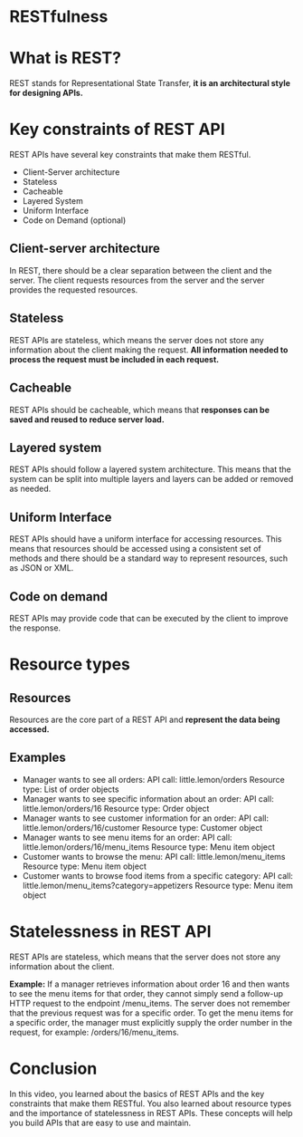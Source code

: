 # RESTfulness

# What is REST?

REST stands for Representational State Transfer, **it is an architectural style for designing APIs.**

# Key constraints of REST API

REST APIs have several key constraints that make them RESTful.

- Client-Server architecture
- Stateless
- Cacheable
- Layered System
- Uniform Interface
- Code on Demand (optional)

## Client-server architecture

In REST, there should be a clear separation between the client and the server. The client requests resources from the server and the server provides the requested resources.

## Stateless

REST APIs are stateless, which means the server does not store any information about the client making the request. **All information needed to process the request must be included in each request.**

## Cacheable

REST APIs should be cacheable, which means that **responses can be saved and reused to reduce server load.**

## Layered system

REST APIs should follow a layered system architecture. This means that the system can be split into multiple layers and layers can be added or removed as needed.

## Uniform Interface

REST APIs should have a uniform interface for accessing resources. This means that resources should be accessed using a consistent set of methods and there should be a standard way to represent resources, such as JSON or XML.

## Code on demand

REST APIs may provide code that can be executed by the client to improve the response.

# Resource types

## Resources

Resources are the core part of a REST API and **represent the data being accessed.**

## Examples

- Manager wants to see all orders:
API call: little.lemon/orders
Resource type: List of order objects
- Manager wants to see specific information about an order:
API call: little.lemon/orders/16
Resource type: Order object
- Manager wants to see customer information for an order:
API call: little.lemon/orders/16/customer
Resource type: Customer object
- Manager wants to see menu items for an order:
API call: little.lemon/orders/16/menu_items
Resource type: Menu item object
- Customer wants to browse the menu:
API call: little.lemon/menu_items
Resource type: Menu item object
- Customer wants to browse food items from a specific category:
API call: little.lemon/menu_items?category=appetizers
Resource type: Menu item object

# Statelessness in REST API

REST APIs are stateless, which means that the server does not store any information about the client.

**Example:**
If a manager retrieves information about order 16 and then wants to see the menu items for that order, they cannot simply send a follow-up HTTP request to the endpoint /menu_items. The server does not remember that the previous request was for a specific order. To get the menu items for a specific order, the manager must explicitly supply the order number in the request, for example: /orders/16/menu_items.

# Conclusion

In this video, you learned about the basics of REST APIs and the key constraints that make them RESTful. You also learned about resource types and the importance of statelessness in REST APIs. These concepts will help you build APIs that are easy to use and maintain.